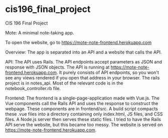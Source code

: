 # cis196_final_project
CIS 196 Final Project

Mote: A minimal note-taking app.

To open the website, go to https://mote-note-frontend.herokuapp.com

Overview:
The app is separated into an API and a website that calls the API. 

API:
The API uses Rails. The API endpoints accept parameters as JSON and response with JSON objects. The API is running at https://mote-note-frontend.herokuapp.com. It purely consists of API endpoints, so you won't see any views rendered if you open that address in your browser. The rails project is in notes_api. Most of the relevant code is in the notebook_controller.rb file.

Frontend:
The frontend is a single-page-application made with Vue.js. The Vue components call the Rails API and uses the response to construct the webpage. These components are in frontend/src. A build script compacts these .vue files into a directory containing only index.html, JS files, and CSS files. A Node.js server then serves these static files. I tried to have the Rails API serve the website, but this became too messy. The website is served on https://mote-note-frontend.herokuapp.com.

